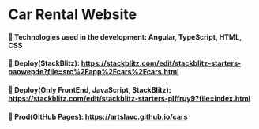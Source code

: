 # Car Rental Website
#### 📝 Technologies used in the development: **Angular, TypeScript, HTML, CSS**
#### 📌 Deploy(StackBlitz): https://stackblitz.com/edit/stackblitz-starters-paowepde?file=src%2Fapp%2Fcars%2Fcars.html
#### 📌 Deploy(Only FrontEnd, JavaScript, StackBlitz): https://stackblitz.com/edit/stackblitz-starters-plffruy9?file=index.html
#### 📌 Prod(GitHub Pages): https://artslavc.github.io/cars
